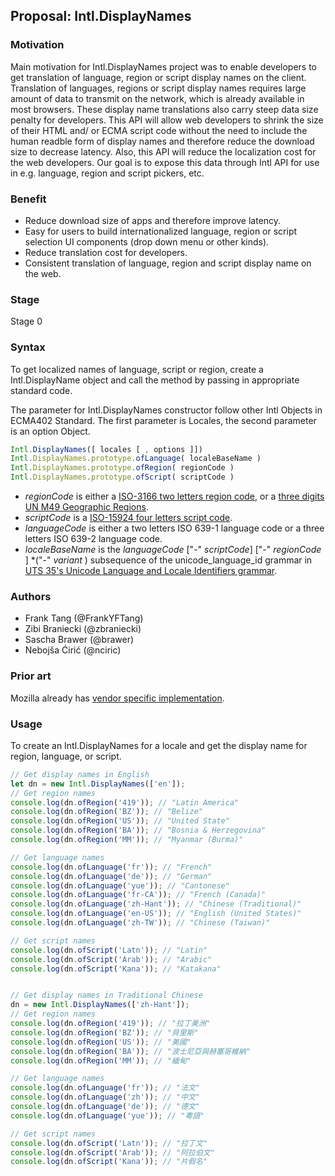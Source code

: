 ## Proposal: Intl.DisplayNames

### Motivation
Main motivation for Intl.DisplayNames project was to enable developers to get translation of language, region or script display names on the client. Translation of languages, regions or script display names requires large amount of data to transmit on the network, which is already available in most browsers. These display name translations also carry steep data size penalty for developers. This API will allow web developers to shrink the size of their HTML and/ or ECMA script code without the need to include the human readble form of display names and therefore reduce the download size to decrease latency. Also, this API will reduce the localization cost for the web developers. Our goal is to expose this data through Intl API for use in e.g. language, region and script pickers, etc.

### Benefit
* Reduce download size of apps and therefore improve latency.
* Easy for users to build internationalized language, region or script selection UI components (drop down menu or other kinds).
* Reduce translation cost for developers.
* Consistent translation of language, region and script display name on the web.

### Stage
Stage 0

### Syntax
To get localized names of language, script or region, create a Intl.DisplayName object and call the method by passing in appropriate standard code.

The parameter for Intl.DisplayNames constructor follow other Intl Objects in ECMA402 Standard.
The first parameter is Locales, the second parameter is an option Object.
```js
Intl.DisplayNames([ locales [ , options ]])
Intl.DisplayNames.prototype.ofLanguage( localeBaseName )
Intl.DisplayNames.prototype.ofRegion( regionCode )
Intl.DisplayNames.prototype.ofScript( scriptCode )
```
* _regionCode_ is either a [ISO-3166 two letters region code](https://www.iso.org/iso-3166-country-codes.html),
or a [three digits UN M49 Geographic Regions](https://unstats.un.org/unsd/methodology/m49/).
* _scriptCode_ is a [ISO-15924 four letters script code](http://unicode.org/iso15924/iso15924-codes.html).
* _languageCode_ is either a two letters ISO 639-1 language code or a three letters ISO 639-2 language code.
* _localeBaseName_ is the _languageCode_ ["-" _scriptCode_] ["-" _regionCode_ ] *("-" _variant_ ) subsequence of the unicode_language_id grammar in [UTS 35's Unicode Language and Locale Identifiers grammar](http://unicode.org/reports/tr35/#Unicode_language_identifier).
### Authors
* Frank Tang (@FrankYFTang)
* Zibi Braniecki (@zbraniecki)
* Sascha Brawer (@brawer)
* Nebojša Ćirić (@nciric)

### Prior art
Mozilla already has [vendor specific implementation](https://firefox-source-docs.mozilla.org/intl/dataintl.html#mozintl-getlanguagedisplaynames-locales-langcodes).

### Usage
To create an Intl.DisplayNames for a locale and get the display name for region, language, or script.
```js
// Get display names in English 
let dn = new Intl.DisplayNames(['en']);
// Get region names
console.log(dn.ofRegion('419')); // "Latin America"
console.log(dn.ofRegion('BZ')); // "Belize"
console.log(dn.ofRegion('US')); // "United State"
console.log(dn.ofRegion('BA')); // "Bosnia & Herzegovina"
console.log(dn.ofRegion('MM')); // "Myanmar (Burma)"

// Get language names
console.log(dn.ofLanguage('fr')); // "French"
console.log(dn.ofLanguage('de')); // "German"
console.log(dn.ofLanguage('yue')); // "Cantonese"
console.log(dn.ofLanguage('fr-CA')); // "French (Canada)"
console.log(dn.ofLanguage('zh-Hant')); // "Chinese (Traditional)"
console.log(dn.ofLanguage('en-US')); // "English (United States)"
console.log(dn.ofLanguage('zh-TW')); // "Chinese (Taiwan)"

// Get script names
console.log(dn.ofScript('Latn')); // "Latin"
console.log(dn.ofScript('Arab')); // "Arabic"
console.log(dn.ofScript('Kana')); // "Katakana"


// Get display names in Traditional Chinese
dn = new Intl.DisplayNames(['zh-Hant']);
// Get region names
console.log(dn.ofRegion('419')); // "拉丁美洲"
console.log(dn.ofRegion('BZ')); // "貝里斯"
console.log(dn.ofRegion('US')); // "美國"
console.log(dn.ofRegion('BA')); // "波士尼亞與赫塞哥維納"
console.log(dn.ofRegion('MM')); // "緬甸"

// Get language names
console.log(dn.ofLanguage('fr')); // "法文"
console.log(dn.ofLanguage('zh')); // "中文"
console.log(dn.ofLanguage('de')); // "德文"
console.log(dn.ofLanguage('yue')); // "粵語"

// Get script names
console.log(dn.ofScript('Latn')); // "拉丁文"
console.log(dn.ofScript('Arab')); // "阿拉伯文"
console.log(dn.ofScript('Kana')); // "片假名"
